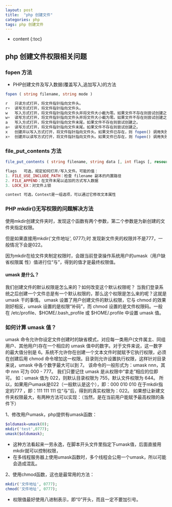 ```yaml
---
layout: post
title:  "php 创建文件"
categories: php 
tags: php 创建文件
---
```


* content
{:toc}

## php 创建文件权限相关问题

### fopen 方法
* PHP创建文件及写入数据(覆盖写入,追加写入)的方法





```php
fopen ( string filename, string mode )

r 	只读方式打开，将文件指针指向文件头。
r+	读写方式打开，将文件指针指向文件头。
w	写入方式打开，将文件指针指向文件头并将文件大小截为零。如果文件不存在则尝试创建之。
w+	读写方式打开，将文件指针指向文件头并将文件大小截为零。如果文件不存在则尝试创建之。
a	写入方式打开，将文件指针指向文件末尾。如果文件不存在则尝试创建之。
a+	读写方式打开，将文件指针指向文件末尾。如果文件不存在则尝试创建之。
x	创建并以写入方式打开，将文件指针指向文件头。如果文件已存在，则 fopen() 调用失败并返回 FALSE，并生成一条 E_WARNING 级别的错误信息。如果文件不存在则尝试创建之。这和给 底层的 open(2) 系统调用指定 O_EXCL|O_CREAT 标记是等价的。此选项被 PHP 4.3.2 以及以后的版本所支持，仅能用于本地文件。
x+	创建并以读写方式打开，将文件指针指向文件头。如果文件已存在，则 fopen() 调用失败并返回 FALSE，并生成一条 E_WARNING 级别的错误信息。如果文件不存在则尝试创建之。这和给 底层的 open(2) 系统调用指定 O_EXCL|O_CREAT 标记是等价的。此选项被 PHP 4.3.2 以及以后的版本所支持，仅能用于本地文件。
```

### file_put_contents 方法

```php
file_put_contents ( string filename, string data [, int flags [, resource context]]

flags	可选，规定如何打开/写入文件。可能的值：
1. FILE_USE_INCLUDE_PATH：检查 filename 副本的内置路径
2. FILE_APPEND：在文件末尾以追加的方式写入数据
3. LOCK_EX：对文件上锁

context	可选，Context是一组选项，可以通过它修改文本属性
```


### PHP mkdir()无写权限的问题解决方法
使用mkdir创建文件夹时，发现这个函数有两个参数，第二个参数是为新创建的文件夹指定权限。

但是如果直接用mkdir('文件地址', 0777);时 发现新文件夹的权限并不是777，一般情况下会是022。

因为mkdir在给文件夹制定权限时，会跟当前登录操作系统用户的umask（用户缺省权限属 性）值进行位“与”，得到的值才是最终权限值。

#### umask 是什么？
我们创建文件的默认权限是怎么来的？如何改变这个默认权限呢？
当我们登录系统之后创建一个文件总是有一个默认权限的，那么这个权限是怎么来的呢？这就是 umask 干的事情。
umask 设置了用户创建文件的默认权限，它与 chmod 的效果刚好相反，umask 设置的是权限“补码”，而 chmod 设置的是文件权限码。一般在 /etc/profile、$HOME/.bash_profile 或 $HOME/.profile 中设置 umask 值。

### 如何计算 umask 值？
umask 命令允许你设定文件创建时的缺省模式，对应每一类用户(文件属主、同组用户、其他用户)存在一个相应的 umask 值中的数字。对于文件来说，这一数字的最大值分别是 6。系统不允许你在创建一个文本文件时就赋予它执行权限，必须在创建后用 chmod 命令增加这一权限。目录则允许设置执行权限，这样针对目录来说，umask 中各个数字最大可以到 7。
该命令的一般形式为：umask nnn，其中 nnn 可为 000 - 777。
我们只要记住 umask 是从权限中“拿走”相应的位即可。
如：umask 值为 022，则默认目录权限为 755，默认文件权限为 644。
所以，如果用户umask是022（一般默认是这个），即：000 010 010 在于mkdir指定的777 ，即：111 111 111 位“与”后，得到的真实权限为：022。
如果想让新建文件夹权限最大，有两种方法可以实现：（当然，是在当前用户能赋予最高权限的条件下）

1、修改用户umask，php提供有umask函数：

```php
$oldumask=umask(0); 
mkdir('test',0777); 
umask($oldumask);
```

* 这种方法看起来一劳永逸，在脚本开头文件里指定下umask值，后面直接用mkdir就可以控制权限，
* 在多线程服务器上使用umask函数时，多个线程会公用一个umask，所以可能会造成混乱。

2、使用chmod函数，这也是最常用的方法：

```php
mkdir('文件地址', 0777); 
chmod('文件地址', 0777);
```

* 权限值最好使用八进制表示，即“0”开头，而且一定不要加引号。